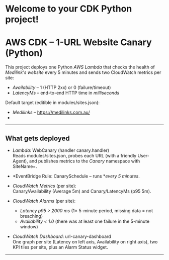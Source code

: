 
# Welcome to your CDK Python project!

# AWS CDK – 1-URL Website Canary (Python)

This project deploys one Python *AWS Lambda* that checks the health of *Medilink's website* every 5 minutes and sends two CloudWatch metrics per site:

- *Availability* – 1 (HTTP 2xx) or 0 (failure/timeout)
- *LatencyMs* – end-to-end HTTP time in *milliseconds*

Default target (editible in modules/sites.json):
- *Medilinks* – https://medilinks.com.au/
-

---

## What gets deployed

- *Lambda*: WebCanary (handler canary.handler)  
  Reads modules/sites.json, probes each URL (with a friendly User-Agent), and publishes metrics to the *Canary* namespace with SiteName=<name>.

- *EventBridge Rule: CanarySchedule – runs **every 5 minutes*.

- *CloudWatch Metrics* (per site):  
  Canary/Availability (Average 5m) and Canary/LatencyMs (p95 5m).

- *CloudWatch Alarms* (per site):  
  - *Latency p95 > 2000 ms* (1× 5-minute period, missing data = not breaching)  
  - *Availability < 1.0* (there was at least one failure in the 5-minute window)

- *CloudWatch Dashboard*: url-canary-dashboard  
  One graph per site (Latency on left axis, Availability on right axis), two KPI tiles per site, plus an Alarm Status widget.

---





